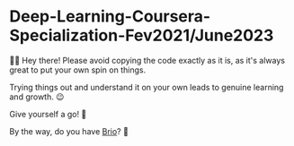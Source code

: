 # Deep-Learning-Coursera-Specialization-Fev2021/June2023

🚫📝 Hey there! Please avoid copying the code exactly as it is, as it's always great to put your own spin on things.

Trying things out and understand it on your own leads to genuine learning and growth. 😉 

Give yourself a go! 💪

By the way, do you have [Brio](https://www.youtube.com/watch?v=vagjXnjqeas)? 👀
